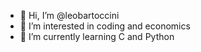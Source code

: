 - 👋 Hi, I’m @leobartoccini
- 👀 I’m interested in coding and economics
- 🌱 I’m currently learning C and Python
